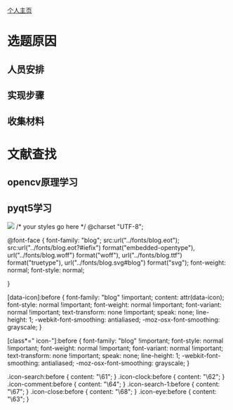 ﻿<a href="https://github.com/yinxin46/yinxin46.github.io">个人主页</a>
<h1>选题原因</h1>
<h2>人员安排</h2>
<h2>实现步骤</h2>
<h2>收集材料</h2>
<h1>文献查找</h1>
<h2>opencv原理学习</h2>
<h2>pyqt5学习</h2>
<img src="https://image.shutterstock.com/image-photo/hands-touching-science-network-connection-260nw-762804589.jpg" >
/* your styles go here */
@charset "UTF-8";

@font-face {
  font-family: "blog";
  src:url("../fonts/blog.eot");
  src:url("../fonts/blog.eot?#iefix") format("embedded-opentype"),
    url("../fonts/blog.woff") format("woff"),
    url("../fonts/blog.ttf") format("truetype"),
    url("../fonts/blog.svg#blog") format("svg");
  font-weight: normal;
  font-style: normal;

}

[data-icon]:before {
  font-family: "blog" !important;
  content: attr(data-icon);
  font-style: normal !important;
  font-weight: normal !important;
  font-variant: normal !important;
  text-transform: none !important;
  speak: none;
  line-height: 1;
  -webkit-font-smoothing: antialiased;
  -moz-osx-font-smoothing: grayscale;
}

[class^="icon-"]:before,
[class*=" icon-"]:before {
  font-family: "blog" !important;
  font-style: normal !important;
  font-weight: normal !important;
  font-variant: normal !important;
  text-transform: none !important;
  speak: none;
  line-height: 1;
  -webkit-font-smoothing: antialiased;
  -moz-osx-font-smoothing: grayscale;
}

.icon-search:before {
  content: "\61";
}
.icon-clock:before {
  content: "\62";
}
.icon-comment:before {
  content: "\64";
}
.icon-search-1:before {
  content: "\67";
}
.icon-close:before {
  content: "\68";
}
.icon-eye:before {
  content: "\63";
}